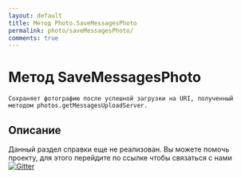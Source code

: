 ```yaml
---
layout: default
title: Метод Photo.SaveMessagesPhoto
permalink: photo/saveMessagesPhoto/
comments: true
---
```

# Метод SaveMessagesPhoto
	Сохраняет фотографию после успешной загрузки на URI, полученный методом photos.getMessagesUploadServer.

## Описание
Данный раздел справки еще не реализован. Вы  можете помочь проекту, для этого перейдите по ссылке чтобы связаться с нами [![Gitter](https://badges.gitter.im/Join%20Chat.svg)](https://gitter.im/vknet/vk?utm_source=badge&utm_medium=badge&utm_campaign=pr-badge)
